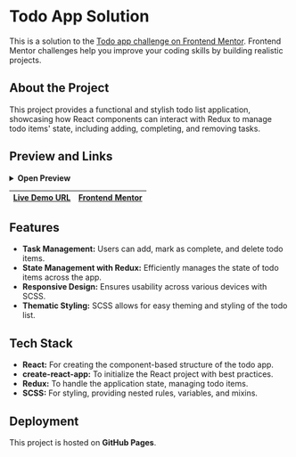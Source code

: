 # Todo App Solution

This is a solution to the [Todo app challenge on Frontend Mentor](https://www.frontendmentor.io/challenges/todo-app-Su1_KokOW). Frontend Mentor challenges help you improve your coding skills by building realistic projects.

## About the Project

This project provides a functional and stylish todo list application, showcasing how React components can interact with Redux to manage todo items' state, including adding, completing, and removing tasks.

## Preview and Links

<details>
<summary><b>Open Preview</b></summary>
<br>

![](./preview.png)

<br>
</details>

| [Live Demo URL]() | [Frontend Mentor]() |
| ----------------- | ------------------- |

## Features

-   **Task Management:** Users can add, mark as complete, and delete todo items.
-   **State Management with Redux:** Efficiently manages the state of todo items across the app.
-   **Responsive Design:** Ensures usability across various devices with SCSS.
-   **Thematic Styling:** SCSS allows for easy theming and styling of the todo list.

## Tech Stack

-   **React:** For creating the component-based structure of the todo app.
-   **create-react-app:** To initialize the React project with best practices.
-   **Redux:** To handle the application state, managing todo items.
-   **SCSS:** For styling, providing nested rules, variables, and mixins.

## Deployment

This project is hosted on **GitHub Pages**.
